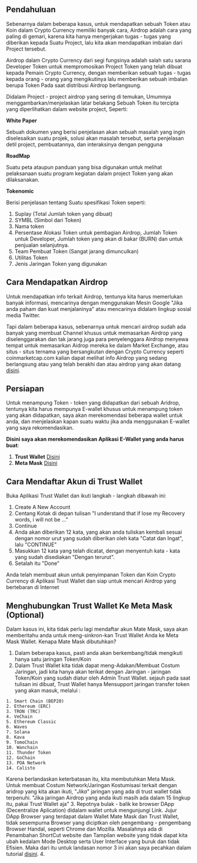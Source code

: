 ## Pendahuluan

Sebenarnya dalam beberapa kasus, untuk mendapatkan sebuah Token atau Koin dalam Crypto Currency memiliki banyak cara, Airdrop adalah cara yang paling di gemari, karena kita hanya mengerjakan tugas - tugas yang diberikan kepada Suatu Project, lalu kita akan mendapatkan imbalan dari Project tersebut.

Airdrop dalam Crypto Currency dari segi fungsinya adalah salah satu sarana Developer Token untuk mempromosikan Project Token yang telah dibuat kepada Pemain Crypto Currency, dengan memberikan sebuah tugas - tugas kepada orang - orang yang mengikutinya lalu memberikan sebuah imbalan berupa Token Pada saat distribusi Airdrop berlangsung.

Didalam Project - project airdrop yang sering di temukan, Umumnya menggambarkan/menjelaskan latar belakang Sebuah Token itu tercipta yang diperlihatkan dalam website project, Seperti:

**White Paper**

Sebuah dokumen yang berisi penjelasan akan sebuah masalah yang ingin diselesaikan suatu projek, solusi akan masalah tersebut, serta penjelasan detil project, pembuatannya, dan interaksinya dengan pengguna

**RoadMap**

Suatu peta ataupun panduan yang bisa digunakan untuk melihat pelaksanaan suatu program kegiatan dalam project Token yang akan dilaksanakan.

**Tokenomic**

Berisi penjelasan tentang Suatu spesifikasi Token seperti:
1. Suplay (Total Jumlah token yang dibuat)
2. SYMBL (Simbol dari Token)
3. Nama token
4. Persentase Alokasi Token untuk pembagian Airdrop, Jumlah Token untuk Developer, Jumlah token yang akan di bakar (BURN) dan untuk penjualan selanjutnya.
5. Team Pembuat Token (Sangat jarang dimunculkan)
6. Utilitas Token
7. Jenis Jaringan Token yang digunakan


## Cara Mendapatkan Airdrop
Untuk mendapatkan info terkait Airdrop, tentunya kita harus memerlukan banyak informasi, mencarinya dengan menggunakan Mesin Google "Jika anda paham dan kuat menjalaninya" atau mencarinya didalam lingkup sosial media Twitter.

Tapi dalam beberapa kasus, sebenarnya untuk mencari airdrop sudah ada banyak yang membuat Channel khusus untuk memasarkan Airdrop yang diselenggarakan dan tak jarang juga para penyelenggara Airdrop menyewa tempat untuk memasarkan Aidrop mereka ke dalam Market Exchange, atau situs - situs ternama yang bersangkutan dengan Crypto Currency seperti coinmarketcap.com kalian dapat melihat info Airdrop yang sedang berlangsung atau yang telah berakhi dan atau airdrop yang akan datang [disini](https://coinmarketcap.com/airdrop/).

## Persiapan

Untuk menampung Token - token yang didapatkan dari sebuah Aridrop, tentunya kita harus mempunya E-wallet khusus untuk menampung token yang akan didapatkan, saya akan merekomendasi beberapa wallet untuk anda, dan menjelaskan kapan suatu waktu jika anda menggunakan E-wallet yang saya rekomendasikan.

**Disini saya akan merekomendasikan Aplikasi E-Wallet yang anda harus buat**:

1. **Trust Wallet** [Disini](https://play.google.com/store/apps/details?id=com.wallet.crypto.trustapp)
2. **Meta Mask** [Disini](https://play.google.com/store/apps/details?id=io.metamask)

## Cara Mendaftar Akun di Trust Wallet
Buka Aplikasi Trust Wallet dan ikuti langkah - langkah dibawah ini:
1. Create A New Account
2. Centang Kotak di depan tulisan "I understand that if lose my Recovery words, i will not be ..."
3. Continue
4. Anda akan diberikan 12 kata, yang akan anda tuliskan kembali sesuai dengan nomor urut yang sudah diberikan oleh kata "Catat dan Ingat", lalu "CONTINUE"
5. Masukkan 12 kata yang telah dicatat, dengan menyentuh kata - kata yang sudah disediakan "Dengan terurut".
6. Setalah itu "Done"

Anda telah membuat akun untuk penyimpanan Token dan Koin Crypto Currency di Aplikasi Trust Wallet dan siap untuk mencari Airdrop yang bertebaran di Internet

## Menghubungkan Trust Wallet Ke Meta Mask (Optional)
Dalam kasus ini, kita tidak perlu lagi mendaftar akun Mate Mask, saya akan memberitahu anda untuk meng-sinkron-kan Trust Wallet Anda ke Meta Mask Wallet.
Kenapa Mate Mask dibutuhkan?
1. Dalam beberapa kasus, pasti anda akan berkembang/tidak mengikuti hanya satu jaringan Token/Koin
2. Dalam Trust Wallet kita tidak dapat meng-Adakan/Membuat Costum Jaringan, jadi kita hanya akan terikat dengan Jaringan - jaringan Token/Koin yang sudah diatur oleh Admin Trust Wallet.
sejauh pada saat tulisan ini dibuat, Trust Wallet hanya Mensupport jaringan transfer token yang akan masuk, melalui :

```
1. Smart Chain (BEP20)
2. Ethereum (ERC)
3. TRON (TRC)
4. VeChain
5. Ethereum Classic
6. Waves
7. Solana
8. Kava
9. TomoChain
10. Wanchain
11. Thunder Token
12. GoChain
13. POA Network
14. Calisto

```
Karena berlandaskan keterbatasan itu, kita membutuhkan Meta Mask. Untuk membuat Costum Network/Jaringan Kostumisasi terkait dengan aridrop yang kita akan ikuti, "_Jika_" jaringan yang ada di trust wallet tidak terpenuhi. "Jika jaringan Airdrop yang anda ikuti masih ada dalam 15 lingkup itu, pakai Trust Wallet aja"
3. Repotnya bulak - balik ke browser DApp (Decentralize Aplication) didalam wallet untuk mengunjungi Link. Jujur DApp Browser yang terdapat dalam Wallet Mate Mask dan Trust Wallet, tidak sesempurna Browser yang diciptkan oleh pengembang - pengembang Browser Handal, seperti Chrome dan Mozilla. Masalahnya ada di Penambahan ShortCut website dan Tampilan website yang tidak dapat kita ubah kedalam Mode Desktop serta User Interface yang buruk dan tidak Efisien. Maka dari itu untuk landasan nomor 3 ini akan saya pecahkan dalam tutorial [disini](https://meki.com).
4. 
